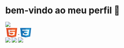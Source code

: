 # bem-vindo ao meu perfil 🍪
  
 <picture>
  <source
    srcset="https://github-readme-stats.vercel.app/api?username=mariaonuki&show_icons=true&theme=synthwave"
    media="(prefers-color-scheme: synthwave)"
  />
  <source
    srcset="https://github-readme-stats.vercel.app/api?username=mariaonuki&show_icons=true"
    media="(prefers-color-scheme: light), (prefers-color-scheme: no-preference)"
  />
  <img src="https://github-readme-stats.vercel.app/api?username=mariaonuki&show_icons=true" />
</picture>

<div>
   <a href="https://github.com/mariaonuki">
 <img align="center" alt="Rafa-HTML" height="30" width="40" src="https://raw.githubusercontent.com/devicons/devicon/master/icons/html5/html5-original.svg">
 <img align="center" alt="Rafa-CSS" height="30" width="40" src="https://raw.githubusercontent.com/devicons/devicon/master/icons/css3/css3-original.svg">
 <div>
 
  
  <div>
     <a href="https://www.youtube.com/channel/UCLVvyLBVt4fc0zfRpXRqDuA" target="_blank"><img src="https://img.shields.io/badge/YouTube-FF0000?style=for-the-badge&logo=youtube&logoColor=white" target="_blank"></a>
    	<a href="https://www.twitch.tv/marimanchester" target="_blank"><img src="https://img.shields.io/badge/Twitch-9146FF?style=for-the-badge&logo=twitch&logoColor=white" target="_blank"></a>
     <a href = "mailto:maria.onuki@escola.pr.gov.br"><img src="https://img.shields.io/badge/-Gmail-%23333?style=for-the-badge&logo=gmail&logoColor=white" target="_blank"></a>
  </div>
     

